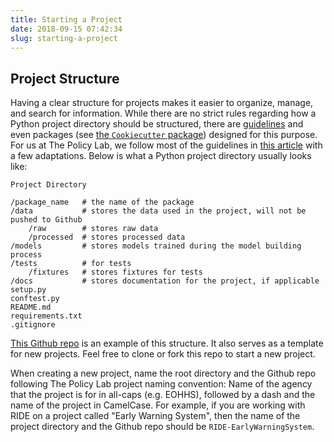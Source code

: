 ```yaml
---
title: Starting a Project
date: 2018-09-15 07:42:34
slug: starting-a-project
---
```


## Project Structure

Having a clear structure for projects makes it easier to organize, manage, and search for information. While there are no strict rules regarding how a Python project directory should be structured, there are [guidelines](https://docs.python-guide.org/writing/structure/) and even packages (see [the `Cookiecutter` package](https://cookiecutter.readthedocs.io/en/latest/README.html#a-pantry-full-of-cookiecutters)) designed for this purpose. For us at The Policy Lab, we follow most of the guidelines in [this article](https://docs.python-guide.org/writing/structure/) with a few adaptations. Below is what a Python project directory usually looks like:

```
Project Directory

/package_name   # the name of the package
/data           # stores the data used in the project, will not be pushed to Github
    /raw        # stores raw data
    /processed  # stores processed data
/models         # stores models trained during the model building process
/tests          # for tests
    /fixtures   # stores fixtures for tests
/docs           # stores documentation for the project, if applicable
setup.py
conftest.py
README.md
requirements.txt
.gitignore
```

[This Github repo](https://github.com/thepolicylab/GEN-ProjectTemplate) is an example of this structure. It also serves as a template for new projects. Feel free to clone or fork this repo to start a new project.

When creating a new project, name the root directory and the Github repo following The Policy Lab project naming convention: Name of the agency that the project is for in all-caps (e.g. EOHHS), followed by a dash and the name of the project in CamelCase.  For example, if you are working with RIDE on a project called "Early Warning System", then the name of the project directory and the Github repo should be `RIDE-EarlyWarningSystem`.